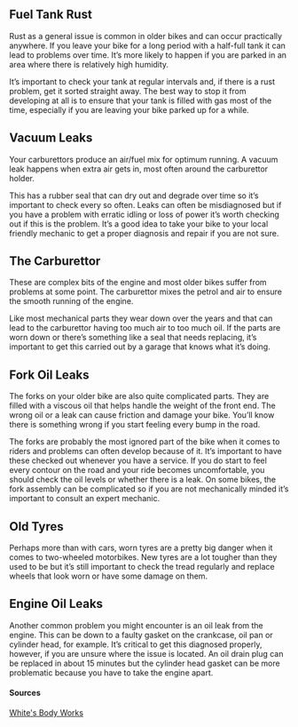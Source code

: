 ## Fuel Tank Rust

Rust as a general issue is common in older bikes and can occur practically anywhere. If you leave your bike for a long period with a half-full tank it can lead to problems over time. It’s more likely to happen if you are parked in an area where there is relatively high humidity.

It’s important to check your tank at regular intervals and, if there is a rust problem, get it sorted straight away. The best way to stop it from developing at all is to ensure that your tank is filled with gas most of the time, especially if you are leaving your bike parked up for a while.

## Vacuum Leaks

Your carburettors produce an air/fuel mix for optimum running. A vacuum leak happens when extra air gets in, most often around the carburettor holder.

This has a rubber seal that can dry out and degrade over time so it’s important to check every so often. Leaks can often be misdiagnosed but if you have a problem with erratic idling or loss of power it’s worth checking out if this is the problem. It’s a good idea to take your bike to your local friendly mechanic to get a proper diagnosis and repair if you are not sure.

## The Carburettor

These are complex bits of the engine and most older bikes suffer from problems at some point. The carburettor mixes the petrol and air to ensure the smooth running of the engine.

Like most mechanical parts they wear down over the years and that can lead to the carburettor having too much air to too much oil. If the parts are worn down or there’s something like a seal that needs replacing, it’s important to get this carried out by a garage that knows what it’s doing.

## Fork Oil Leaks

The forks on your older bike are also quite complicated parts. They are filled with a viscous oil that helps handle the weight of the front end. The wrong oil or a leak can cause friction and damage your bike. You’ll know there is something wrong if you start feeling every bump in the road.

The forks are probably the most ignored part of the bike when it comes to riders and problems can often develop because of it. It’s important to have these checked out whenever you have a service. If you do start to feel every contour on the road and your ride becomes uncomfortable, you should check the oil levels or whether there is a leak. On some bikes, the fork assembly can be complicated so if you are not mechanically minded it’s important to consult an expert mechanic.

## Old Tyres

Perhaps more than with cars, worn tyres are a pretty big danger when it comes to two-wheeled motorbikes. New tyres are a lot tougher than they used to be but it’s still important to check the tread regularly and replace wheels that look worn or have some damage on them.

## Engine Oil Leaks

Another common problem you might encounter is an oil leak from the engine. This can be down to a faulty gasket on the crankcase, oil pan or cylinder head, for example. It’s critical to get this diagnosed properly, however, if you are unsure where the issue is located. An oil drain plug can be replaced in about 15 minutes but the cylinder head gasket can be more problematic because you have to take the engine apart.

#### Sources
[White's Body Works](https://www.whitesbodyworks.com/6-most-common-motorcycle-problems-and-what-to-do-about-them/)